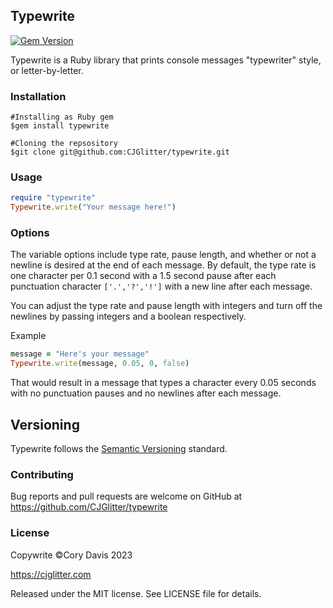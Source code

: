 ## Typewrite ##

[![Gem Version](https://badge.fury.io/rb/typewrite.svg)](https://badge.fury.io/rb/typewrite)

Typewrite is a Ruby library that prints console messages "typewriter" style, or letter-by-letter.

### Installation ###
    #Installing as Ruby gem
    $gem install typewrite

    #Cloning the repsository
    $git clone git@github.com:CJGlitter/typewrite.git
### Usage ###

```ruby
require "typewrite"
Typewrite.write("Your message here!")
```

### Options ###
The variable options include type rate, pause length, and whether or not a newline is desired at the end of each message. By default, the type rate is one character per 0.1 second with a 1.5 second pause after each punctuation character `['.','?','!']` with a new line after each message. 

You can adjust the type rate and pause length with integers and turn off the newlines by passing integers and a boolean respectively. 

Example

```ruby
message = "Here's your message"
Typewrite.write(message, 0.05, 0, false)
```
That would result in a message that types a character every 0.05 seconds with no punctuation pauses and no newlines after each message.

## Versioning

Typewrite follows the [Semantic Versioning](http://semver.org/) standard.

### Contributing ###

Bug reports and pull requests are welcome on GitHub at https://github.com/CJGlitter/typewrite

### License ###
Copywrite ©Cory Davis 2023

https://cjglitter.com

Released under the MIT license. See LICENSE file for details.
